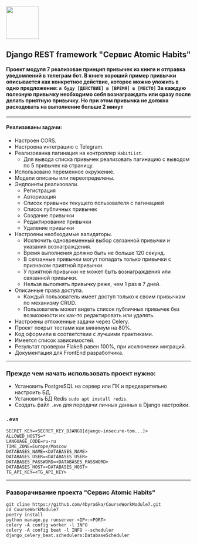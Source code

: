 # <img src="https://i2.wp.com/www.samuelthomasdavies.com/wp-content/uploads/2021/01/Atomic-Habits-Summary.jpeg?resize=172%2C260&ssl=1" width="89"/>

## Django REST framework "Сервис Atomic Habits"

#### Проект модуля 7 реализован принцип привычек из книги и отправка уведомлений в телеграм бот. В книге хороший пример привычки описывается как конкретное действие, которое можно уложить в одно предложение: `я буду [ДЕЙСТВИЕ] в [ВРЕМЯ] в [МЕСТО]` За каждую полезную привычку необходимо себя вознаграждать или сразу после делать приятную привычку. Но при этом привычка не должна расходовать на выполнение больше 2 минут
***
#### Реализованы задачи:
* Настроен CORS.
* Настроена интеграцию с Telegram.
* Реализованна пагинация на контроллер `HabitList`.
  * Для вывода списка привычек реализовать пагинацию с выводом по 5 привычек на страницу. 
* Использовано переменное окружение.
* Модели описаны или переопределены.
* Эндпоинты реализовали.
  * Регистрация
  * Авторизация
  * Список привычек текущего пользователя с пагинацией
  * Список публичных привычек
  * Создание привычки
  * Редактирование привычки
  * Удаление привычки
* Настроены необходимые валидаторы.
  * Исключить одновременный выбор связанной привычки и указания вознаграждения.
  * Время выполнения должно быть не больше 120 секунд.
  * В связанные привычки могут попадать только привычки с признаком приятной привычки.
  * У приятной привычки не может быть вознаграждения или связанной привычки.
  * Нельзя выполнять привычку реже, чем 1 раз в 7 дней.
* Описанные права доступа.
  * Каждый пользователь имеет доступ только к своим привычкам по механизму CRUD.
  * Пользователь может видеть список публичных привычек без возможности их как-то редактировать или удалять.
* Настроены отложенные задачи через Celery.
* Проект покрыт тестами как минимум на 80%.
* Код оформили в соответствии с лучшими практиками.
* Имеется список зависимостей.
* Результат проверки Flake8 равен 100%, при исключении миграций.
* Документация для FrontEnd разработчика.
***
### Прежде чем начать использовать проект нужно:
* Установить PostgreSQL на сервер или ПК и предварительно настроить БД.
* Установить БД Redis `sudo apt install redis`.
* Создать файл `.evn` для передачи личных данных в Django настройки.

### `.evn`
    SECRET_KEY=<SECRET_KEY_DJANGO[django-insecure-tom...]>
    ALLOWED_HOSTS=*
    LANGUAGE_CODE=ru-ru
    TIME_ZONE=Europe/Moscow
    DATABASES_NAME=<DATABASES_NAME>
    DATABASES_USER=<DATABASES_USER>
    DATABASES_PASSWORD=<DATABASES_PASSWORD>
    DATABASES_HOST=<DATABASES_HOST>
    TG_API_KEY=<TG_API_KEY>

***
### Разворачивание проекта "Сервис Atomic Habits"
    git cline https://github.com/4byra6ka/CourseWorkModule7.git
    cd CourseWorkModule7
    poetry install
    python manage.py runserver <IP>:<PORT>
    celery -A config worker -l INFO
    celery -A config beat -l INFO --scheduler django_celery_beat.schedulers:DatabaseScheduler
